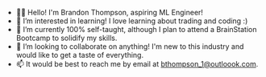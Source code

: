 - 👋🏽 Hello! I'm Brandon Thompson, aspiring ML Engineer!
- 👀 I’m interested in learning! I love learning about trading and coding :)
- 🌱 I’m currently 100% self-taught, although I plan to attend a BrainStation Bootcamp to solidify my skills.
- 💞️ I’m looking to collaborate on anything! I'm new to this industry and would like to get a taste of everything.
- 📫 It would be best to reach me by email at bthompson_1@outloook.com.

<!---
bmkthompson/bmkthompson is a ✨ special ✨ repository because its `README.md` (this file) appears on your GitHub profile.
You can click the Preview link to take a look at your changes.
--->
